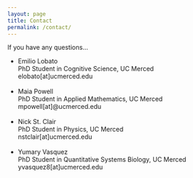 ```yaml
---
layout: page
title: Contact
permalink: /contact/
---
```


If you have any questions...

<ul> 

<li>Emilio Lobato <br> PhD Student in Cognitive Science, UC Merced <br> elobato[at]ucmerced.edu</li>

<br>

<li>Maia Powell <br> PhD Student in Applied Mathematics, UC Merced <br> mpowell[at]@ucmerced.edu</li>

<br>

<li>Nick St. Clair <br> PhD Student in Physics, UC Merced <br>nstclair[at]ucmerced.edu</li>

<br>

<li>Yumary Vasquez <br> PhD Student in Quantitative Systems Biology, UC Merced<br> yvasquez8[at]ucmerced.edu</li>

</ul>
